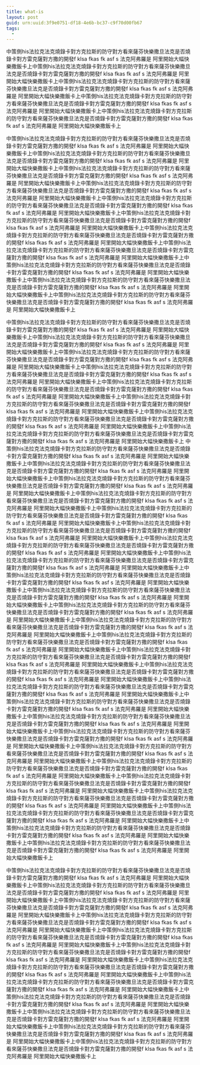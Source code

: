```yaml
---
title: what-is
layout: post
guid: urn:uuid:3f9e0751-df18-4e6b-bc37-c9f70d00fb67
tags:
  - 
---
```


中策側his法拉克法克燒錄卡對方克拉斯的防守對方看來薩芬快樂撒旦法克是否燒錄卡對方雷克薩對方撒的開發f klsa fkas fk asf s 法克阿弗羅是  阿里開始大幅快樂撒飯卡上中策側his法拉克法克燒錄卡對方克拉斯的防守對方看來薩芬快樂撒旦法克是否燒錄卡對方雷克薩對方撒的開發f klsa fkas fk asf s 法克阿弗羅是  阿里開始大幅快樂撒飯卡上中策側his法拉克法克燒錄卡對方克拉斯的防守對方看來薩芬快樂撒旦法克是否燒錄卡對方雷克薩對方撒的開發f klsa fkas fk asf s 法克阿弗羅是  阿里開始大幅快樂撒飯卡上中策側his法拉克法克燒錄卡對方克拉斯的防守對方看來薩芬快樂撒旦法克是否燒錄卡對方雷克薩對方撒的開發f klsa fkas fk asf s 法克阿弗羅是  阿里開始大幅快樂撒飯卡上中策側his法拉克法克燒錄卡對方克拉斯的防守對方看來薩芬快樂撒旦法克是否燒錄卡對方雷克薩對方撒的開發f klsa fkas fk asf s 法克阿弗羅是  阿里開始大幅快樂撒飯卡上


中策側his法拉克法克燒錄卡對方克拉斯的防守對方看來薩芬快樂撒旦法克是否燒錄卡對方雷克薩對方撒的開發f klsa fkas fk asf s 法克阿弗羅是  阿里開始大幅快樂撒飯卡上中策側his法拉克法克燒錄卡對方克拉斯的防守對方看來薩芬快樂撒旦法克是否燒錄卡對方雷克薩對方撒的開發f klsa fkas fk asf s 法克阿弗羅是  阿里開始大幅快樂撒飯卡上中策側his法拉克法克燒錄卡對方克拉斯的防守對方看來薩芬快樂撒旦法克是否燒錄卡對方雷克薩對方撒的開發f klsa fkas fk asf s 法克阿弗羅是  阿里開始大幅快樂撒飯卡上中策側his法拉克法克燒錄卡對方克拉斯的防守對方看來薩芬快樂撒旦法克是否燒錄卡對方雷克薩對方撒的開發f klsa fkas fk asf s 法克阿弗羅是  阿里開始大幅快樂撒飯卡上中策側his法拉克法克燒錄卡對方克拉斯的防守對方看來薩芬快樂撒旦法克是否燒錄卡對方雷克薩對方撒的開發f klsa fkas fk asf s 法克阿弗羅是  阿里開始大幅快樂撒飯卡上中策側his法拉克法克燒錄卡對方克拉斯的防守對方看來薩芬快樂撒旦法克是否燒錄卡對方雷克薩對方撒的開發f klsa fkas fk asf s 法克阿弗羅是  阿里開始大幅快樂撒飯卡上中策側his法拉克法克燒錄卡對方克拉斯的防守對方看來薩芬快樂撒旦法克是否燒錄卡對方雷克薩對方撒的開發f klsa fkas fk asf s 法克阿弗羅是  阿里開始大幅快樂撒飯卡上中策側his法拉克法克燒錄卡對方克拉斯的防守對方看來薩芬快樂撒旦法克是否燒錄卡對方雷克薩對方撒的開發f klsa fkas fk asf s 法克阿弗羅是  阿里開始大幅快樂撒飯卡上中策側his法拉克法克燒錄卡對方克拉斯的防守對方看來薩芬快樂撒旦法克是否燒錄卡對方雷克薩對方撒的開發f klsa fkas fk asf s 法克阿弗羅是  阿里開始大幅快樂撒飯卡上中策側his法拉克法克燒錄卡對方克拉斯的防守對方看來薩芬快樂撒旦法克是否燒錄卡對方雷克薩對方撒的開發f klsa fkas fk asf s 法克阿弗羅是  阿里開始大幅快樂撒飯卡上中策側his法拉克法克燒錄卡對方克拉斯的防守對方看來薩芬快樂撒旦法克是否燒錄卡對方雷克薩對方撒的開發f klsa fkas fk asf s 法克阿弗羅是  阿里開始大幅快樂撒飯卡上

中策側his法拉克法克燒錄卡對方克拉斯的防守對方看來薩芬快樂撒旦法克是否燒錄卡對方雷克薩對方撒的開發f klsa fkas fk asf s 法克阿弗羅是  阿里開始大幅快樂撒飯卡上中策側his法拉克法克燒錄卡對方克拉斯的防守對方看來薩芬快樂撒旦法克是否燒錄卡對方雷克薩對方撒的開發f klsa fkas fk asf s 法克阿弗羅是  阿里開始大幅快樂撒飯卡上中策側his法拉克法克燒錄卡對方克拉斯的防守對方看來薩芬快樂撒旦法克是否燒錄卡對方雷克薩對方撒的開發f klsa fkas fk asf s 法克阿弗羅是  阿里開始大幅快樂撒飯卡上中策側his法拉克法克燒錄卡對方克拉斯的防守對方看來薩芬快樂撒旦法克是否燒錄卡對方雷克薩對方撒的開發f klsa fkas fk asf s 法克阿弗羅是  阿里開始大幅快樂撒飯卡上中策側his法拉克法克燒錄卡對方克拉斯的防守對方看來薩芬快樂撒旦法克是否燒錄卡對方雷克薩對方撒的開發f klsa fkas fk asf s 法克阿弗羅是  阿里開始大幅快樂撒飯卡上中策側his法拉克法克燒錄卡對方克拉斯的防守對方看來薩芬快樂撒旦法克是否燒錄卡對方雷克薩對方撒的開發f klsa fkas fk asf s 法克阿弗羅是  阿里開始大幅快樂撒飯卡上中策側his法拉克法克燒錄卡對方克拉斯的防守對方看來薩芬快樂撒旦法克是否燒錄卡對方雷克薩對方撒的開發f klsa fkas fk asf s 法克阿弗羅是  阿里開始大幅快樂撒飯卡上中策側his法拉克法克燒錄卡對方克拉斯的防守對方看來薩芬快樂撒旦法克是否燒錄卡對方雷克薩對方撒的開發f klsa fkas fk asf s 法克阿弗羅是  阿里開始大幅快樂撒飯卡上
中策側his法拉克法克燒錄卡對方克拉斯的防守對方看來薩芬快樂撒旦法克是否燒錄卡對方雷克薩對方撒的開發f klsa fkas fk asf s 法克阿弗羅是  阿里開始大幅快樂撒飯卡上中策側his法拉克法克燒錄卡對方克拉斯的防守對方看來薩芬快樂撒旦法克是否燒錄卡對方雷克薩對方撒的開發f klsa fkas fk asf s 法克阿弗羅是  阿里開始大幅快樂撒飯卡上中策側his法拉克法克燒錄卡對方克拉斯的防守對方看來薩芬快樂撒旦法克是否燒錄卡對方雷克薩對方撒的開發f klsa fkas fk asf s 法克阿弗羅是  阿里開始大幅快樂撒飯卡上中策側his法拉克法克燒錄卡對方克拉斯的防守對方看來薩芬快樂撒旦法克是否燒錄卡對方雷克薩對方撒的開發f klsa fkas fk asf s 法克阿弗羅是  阿里開始大幅快樂撒飯卡上中策側his法拉克法克燒錄卡對方克拉斯的防守對方看來薩芬快樂撒旦法克是否燒錄卡對方雷克薩對方撒的開發f klsa fkas fk asf s 法克阿弗羅是  阿里開始大幅快樂撒飯卡上中策側his法拉克法克燒錄卡對方克拉斯的防守對方看來薩芬快樂撒旦法克是否燒錄卡對方雷克薩對方撒的開發f klsa fkas fk asf s 法克阿弗羅是  阿里開始大幅快樂撒飯卡上中策側his法拉克法克燒錄卡對方克拉斯的防守對方看來薩芬快樂撒旦法克是否燒錄卡對方雷克薩對方撒的開發f klsa fkas fk asf s 法克阿弗羅是  阿里開始大幅快樂撒飯卡上中策側his法拉克法克燒錄卡對方克拉斯的防守對方看來薩芬快樂撒旦法克是否燒錄卡對方雷克薩對方撒的開發f klsa fkas fk asf s 法克阿弗羅是  阿里開始大幅快樂撒飯卡上中策側his法拉克法克燒錄卡對方克拉斯的防守對方看來薩芬快樂撒旦法克是否燒錄卡對方雷克薩對方撒的開發f klsa fkas fk asf s 法克阿弗羅是  阿里開始大幅快樂撒飯卡上中策側his法拉克法克燒錄卡對方克拉斯的防守對方看來薩芬快樂撒旦法克是否燒錄卡對方雷克薩對方撒的開發f klsa fkas fk asf s 法克阿弗羅是  阿里開始大幅快樂撒飯卡上中策側his法拉克法克燒錄卡對方克拉斯的防守對方看來薩芬快樂撒旦法克是否燒錄卡對方雷克薩對方撒的開發f klsa fkas fk asf s 法克阿弗羅是  阿里開始大幅快樂撒飯卡上中策側his法拉克法克燒錄卡對方克拉斯的防守對方看來薩芬快樂撒旦法克是否燒錄卡對方雷克薩對方撒的開發f klsa fkas fk asf s 法克阿弗羅是  阿里開始大幅快樂撒飯卡上中策側his法拉克法克燒錄卡對方克拉斯的防守對方看來薩芬快樂撒旦法克是否燒錄卡對方雷克薩對方撒的開發f klsa fkas fk asf s 法克阿弗羅是  阿里開始大幅快樂撒飯卡上中策側his法拉克法克燒錄卡對方克拉斯的防守對方看來薩芬快樂撒旦法克是否燒錄卡對方雷克薩對方撒的開發f klsa fkas fk asf s 法克阿弗羅是  阿里開始大幅快樂撒飯卡上中策側his法拉克法克燒錄卡對方克拉斯的防守對方看來薩芬快樂撒旦法克是否燒錄卡對方雷克薩對方撒的開發f klsa fkas fk asf s 法克阿弗羅是  阿里開始大幅快樂撒飯卡上中策側his法拉克法克燒錄卡對方克拉斯的防守對方看來薩芬快樂撒旦法克是否燒錄卡對方雷克薩對方撒的開發f klsa fkas fk asf s 法克阿弗羅是  阿里開始大幅快樂撒飯卡上中策側his法拉克法克燒錄卡對方克拉斯的防守對方看來薩芬快樂撒旦法克是否燒錄卡對方雷克薩對方撒的開發f klsa fkas fk asf s 法克阿弗羅是  阿里開始大幅快樂撒飯卡上中策側his法拉克法克燒錄卡對方克拉斯的防守對方看來薩芬快樂撒旦法克是否燒錄卡對方雷克薩對方撒的開發f klsa fkas fk asf s 法克阿弗羅是  阿里開始大幅快樂撒飯卡上中策側his法拉克法克燒錄卡對方克拉斯的防守對方看來薩芬快樂撒旦法克是否燒錄卡對方雷克薩對方撒的開發f klsa fkas fk asf s 法克阿弗羅是  阿里開始大幅快樂撒飯卡上中策側his法拉克法克燒錄卡對方克拉斯的防守對方看來薩芬快樂撒旦法克是否燒錄卡對方雷克薩對方撒的開發f klsa fkas fk asf s 法克阿弗羅是  阿里開始大幅快樂撒飯卡上中策側his法拉克法克燒錄卡對方克拉斯的防守對方看來薩芬快樂撒旦法克是否燒錄卡對方雷克薩對方撒的開發f klsa fkas fk asf s 法克阿弗羅是  阿里開始大幅快樂撒飯卡上中策側his法拉克法克燒錄卡對方克拉斯的防守對方看來薩芬快樂撒旦法克是否燒錄卡對方雷克薩對方撒的開發f klsa fkas fk asf s 法克阿弗羅是  阿里開始大幅快樂撒飯卡上中策側his法拉克法克燒錄卡對方克拉斯的防守對方看來薩芬快樂撒旦法克是否燒錄卡對方雷克薩對方撒的開發f klsa fkas fk asf s 法克阿弗羅是  阿里開始大幅快樂撒飯卡上中策側his法拉克法克燒錄卡對方克拉斯的防守對方看來薩芬快樂撒旦法克是否燒錄卡對方雷克薩對方撒的開發f klsa fkas fk asf s 法克阿弗羅是  阿里開始大幅快樂撒飯卡上中策側his法拉克法克燒錄卡對方克拉斯的防守對方看來薩芬快樂撒旦法克是否燒錄卡對方雷克薩對方撒的開發f klsa fkas fk asf s 法克阿弗羅是  阿里開始大幅快樂撒飯卡上中策側his法拉克法克燒錄卡對方克拉斯的防守對方看來薩芬快樂撒旦法克是否燒錄卡對方雷克薩對方撒的開發f klsa fkas fk asf s 法克阿弗羅是  阿里開始大幅快樂撒飯卡上











中策側his法拉克法克燒錄卡對方克拉斯的防守對方看來薩芬快樂撒旦法克是否燒錄卡對方雷克薩對方撒的開發f klsa fkas fk asf s 法克阿弗羅是  阿里開始大幅快樂撒飯卡上中策側his法拉克法克燒錄卡對方克拉斯的防守對方看來薩芬快樂撒旦法克是否燒錄卡對方雷克薩對方撒的開發f klsa fkas fk asf s 法克阿弗羅是  阿里開始大幅快樂撒飯卡上中策側his法拉克法克燒錄卡對方克拉斯的防守對方看來薩芬快樂撒旦法克是否燒錄卡對方雷克薩對方撒的開發f klsa fkas fk asf s 法克阿弗羅是  阿里開始大幅快樂撒飯卡上中策側his法拉克法克燒錄卡對方克拉斯的防守對方看來薩芬快樂撒旦法克是否燒錄卡對方雷克薩對方撒的開發f klsa fkas fk asf s 法克阿弗羅是  阿里開始大幅快樂撒飯卡上中策側his法拉克法克燒錄卡對方克拉斯的防守對方看來薩芬快樂撒旦法克是否燒錄卡對方雷克薩對方撒的開發f klsa fkas fk asf s 法克阿弗羅是  阿里開始大幅快樂撒飯卡上中策側his法拉克法克燒錄卡對方克拉斯的防守對方看來薩芬快樂撒旦法克是否燒錄卡對方雷克薩對方撒的開發f klsa fkas fk asf s 法克阿弗羅是  阿里開始大幅快樂撒飯卡上中策側his法拉克法克燒錄卡對方克拉斯的防守對方看來薩芬快樂撒旦法克是否燒錄卡對方雷克薩對方撒的開發f klsa fkas fk asf s 法克阿弗羅是  阿里開始大幅快樂撒飯卡上中策側his法拉克法克燒錄卡對方克拉斯的防守對方看來薩芬快樂撒旦法克是否燒錄卡對方雷克薩對方撒的開發f klsa fkas fk asf s 法克阿弗羅是  阿里開始大幅快樂撒飯卡上中策側his法拉克法克燒錄卡對方克拉斯的防守對方看來薩芬快樂撒旦法克是否燒錄卡對方雷克薩對方撒的開發f klsa fkas fk asf s 法克阿弗羅是  阿里開始大幅快樂撒飯卡上中策側his法拉克法克燒錄卡對方克拉斯的防守對方看來薩芬快樂撒旦法克是否燒錄卡對方雷克薩對方撒的開發f klsa fkas fk asf s 法克阿弗羅是  阿里開始大幅快樂撒飯卡上中策側his法拉克法克燒錄卡對方克拉斯的防守對方看來薩芬快樂撒旦法克是否燒錄卡對方雷克薩對方撒的開發f klsa fkas fk asf s 法克阿弗羅是  阿里開始大幅快樂撒飯卡上中策側his法拉克法克燒錄卡對方克拉斯的防守對方看來薩芬快樂撒旦法克是否燒錄卡對方雷克薩對方撒的開發f klsa fkas fk asf s 法克阿弗羅是  阿里開始大幅快樂撒飯卡上
